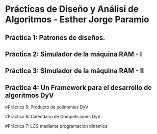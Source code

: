# Prácticas de Diseño y Análisi de Algoritmos - Esther Jorge Paramio

## Práctica 1: Patrones de diseños.

## Práctica 2: Simulador de la máquina RAM - I

## Práctica 3: Simulador de la máquina RAM - II

## Práctica 4: Un Framework para el desarrollo de algoritmos DyV

#Práctica 5: Producto de polinomios DyV

#Práctica 6: Calendario de Competiciones DyV

#Práctica 7: LCS mediante programación dinámica
